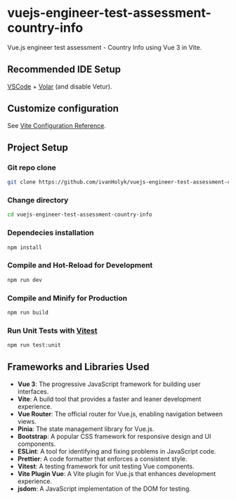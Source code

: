 # vuejs-engineer-test-assessment-country-info

Vue.js engineer test assessment - Country Info using Vue 3 in Vite.

## Recommended IDE Setup

[VSCode](https://code.visualstudio.com/) + [Volar](https://marketplace.visualstudio.com/items?itemName=Vue.volar) (and disable Vetur).

## Customize configuration

See [Vite Configuration Reference](https://vitejs.dev/config/).


## Project Setup

### Git repo clone

```sh
git clone https://github.com/ivanHolyk/vuejs-engineer-test-assessment-country-info.git
```

### Change directory

```sh
cd vuejs-engineer-test-assessment-country-info
```

### Dependecies installation

```sh
npm install
```

### Compile and Hot-Reload for Development

```sh
npm run dev
```

### Compile and Minify for Production

```sh
npm run build
```

### Run Unit Tests with [Vitest](https://vitest.dev/)

```sh
npm run test:unit
```
## Frameworks and Libraries Used

- **Vue 3**: The progressive JavaScript framework for building user interfaces.
- **Vite**: A build tool that provides a faster and leaner development experience.
- **Vue Router**: The official router for Vue.js, enabling navigation between views.
- **Pinia**: The state management library for Vue.js.
- **Bootstrap**: A popular CSS framework for responsive design and UI components.
- **ESLint**: A tool for identifying and fixing problems in JavaScript code.
- **Prettier**: A code formatter that enforces a consistent style.
- **Vitest**: A testing framework for unit testing Vue components.
- **Vite Plugin Vue**: A Vite plugin for Vue.js that enhances development experience.
- **jsdom**: A JavaScript implementation of the DOM for testing.
